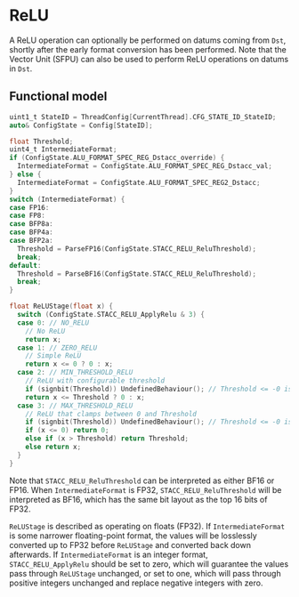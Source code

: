 # ReLU

A ReLU operation can optionally be performed on datums coming from `Dst`, shortly after the early format conversion has been performed. Note that the Vector Unit (SFPU) can also be used to perform ReLU operations on datums in `Dst`.

## Functional model

```c
uint1_t StateID = ThreadConfig[CurrentThread].CFG_STATE_ID_StateID;
auto& ConfigState = Config[StateID];

float Threshold;
uint4_t IntermediateFormat;
if (ConfigState.ALU_FORMAT_SPEC_REG_Dstacc_override) {
  IntermediateFormat = ConfigState.ALU_FORMAT_SPEC_REG_Dstacc_val;
} else {
  IntermediateFormat = ConfigState.ALU_FORMAT_SPEC_REG2_Dstacc;
}
switch (IntermediateFormat) {
case FP16:
case FP8:
case BFP8a:
case BFP4a:
case BFP2a:
  Threshold = ParseFP16(ConfigState.STACC_RELU_ReluThreshold);
  break;
default:
  Threshold = ParseBF16(ConfigState.STACC_RELU_ReluThreshold);
  break;
}

float ReLUStage(float x) {
  switch (ConfigState.STACC_RELU_ApplyRelu & 3) {
  case 0: // NO_RELU
    // No ReLU
    return x;
  case 1: // ZERO_RELU
    // Simple ReLU
    return x <= 0 ? 0 : x;
  case 2: // MIN_THRESHOLD_RELU
    // ReLU with configurable threshold
    if (signbit(Threshold)) UndefinedBehaviour(); // Threshold <= -0 is undefined
    return x <= Threshold ? 0 : x;
  case 3: // MAX_THRESHOLD_RELU
    // ReLU that clamps between 0 and Threshold
    if (signbit(Threshold)) UndefinedBehaviour(); // Threshold <= -0 is undefined
    if (x <= 0) return 0;
    else if (x > Threshold) return Threshold;
    else return x;
  }
}
```

Note that `STACC_RELU_ReluThreshold` can be interpreted as either BF16 or FP16. When `IntermediateFormat` is FP32, `STACC_RELU_ReluThreshold` will be interpreted as BF16, which has the same bit layout as the top 16 bits of FP32.

`ReLUStage` is described as operating on floats (FP32). If `IntermediateFormat` is some narrower floating-point format, the values will be losslessly converted up to FP32 before `ReLUStage` and converted back down afterwards. If `IntermediateFormat` is an integer format, `STACC_RELU_ApplyRelu` should be set to zero, which will guarantee the values pass through `ReLUStage` unchanged, or set to one, which will pass through positive integers unchanged and replace negative integers with zero.
